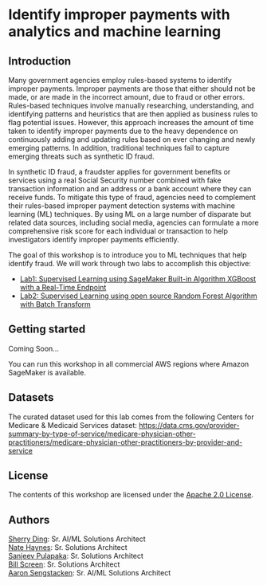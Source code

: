 # Identify improper payments with analytics and machine learning

## Introduction

Many government agencies employ rules-based systems to identify improper payments. Improper payments are those that either should not be made, or are made in the incorrect amount, due to fraud or other errors. Rules-based techniques involve manually researching, understanding, and identifying patterns and heuristics that are then applied as business rules to flag potential issues. However, this approach increases the amount of time taken to identify improper payments due to the heavy dependence on continuously adding and updating rules based on ever changing and newly emerging patterns. In addition, traditional techniques fail to capture emerging threats such as synthetic ID fraud.

In synthetic ID fraud, a fraudster applies for government benefits or services using a real Social Security number combined with fake transaction information and an address or a bank account where they can receive funds. To mitigate this type of fraud, agencies need to complement their rules-based improper payment detection systems with machine learning (ML) techniques. By using ML on a large number of disparate but related data sources, including social media, agencies can formulate a more comprehensive risk score for each individual or transaction to help investigators identify improper payments efficiently.

The goal of this workshop is to introduce you to ML techniques that help identify fraud. We will work through two labs to accomplish this objective:

- [Lab1: Supervised Learning using SageMaker Built-in Algorithm XGBoost with a Real-Time Endpoint](./classification-lab1.ipynb)
- [Lab2: Supervised Learning using open source Random Forest Algorithm with Batch Transform](./classification-lab2.ipynb)

## Getting started

Coming Soon...  

You can run this workshop in all commercial AWS regions where Amazon SageMaker is available.

## Datasets

The curated dataset used for this lab comes from the following Centers for Medicare & Medicaid Services dataset: https://data.cms.gov/provider-summary-by-type-of-service/medicare-physician-other-practitioners/medicare-physician-other-practitioners-by-provider-and-service
    
## License

The contents of this workshop are licensed under the [Apache 2.0 License](./LICENSE).

## Authors
[Sherry Ding](https://www.linkedin.com/): Sr. AI/ML Solutions Architect
<br />
[Nate Haynes](https://www.linkedin.com/): Sr. Solutions Architect
<br />
[Sanjeev Pulapaka](https://www.linkedin.com/): Sr. Solutions Architect
<br />
[Bill Screen](https://www.linkedin.com/): Sr. Solutions Architect
<br />
[Aaron Sengstacken](https://www.linkedin.com/): Sr. AI/ML Solutions Architect
